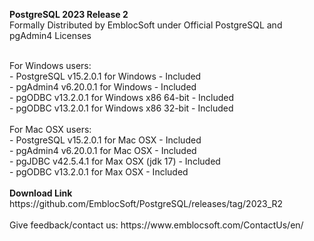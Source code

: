 
<b>PostgreSQL 2023 Release 2</b></br> 
Formally Distributed by EmblocSoft under Official PostgreSQL and pgAdmin4 Licenses

</br>
For Windows users: </br>
-  PostgreSQL v15.2.0.1 for Windows             - Included </br>
-  pgAdmin4   v6.20.0.1 for Windows             - Included </br>
-  pgODBC     v13.2.0.1 for Windows x86 64-bit  - Included </br>
-  pgODBC     v13.2.0.1 for Windows x86 32-bit  - Included </br>

</br>
For Mac OSX users: </br>
-  PostgreSQL v15.2.0.1 for Mac OSX             - Included </br>
-  pgAdmin4   v6.20.0.1 for Mac OSX             - Included </br>
-  pgJDBC     v42.5.4.1 for Max OSX (jdk 17)    - Included </br>
-  pgODBC     v13.2.0.1 for Max OSX             - Included </br>

</br>
<b>Download Link</b></br>
https://github.com/EmblocSoft/PostgreSQL/releases/tag/2023_R2
</br></br>
Give feedback/contact us: https://www.emblocsoft.com/ContactUs/en/
